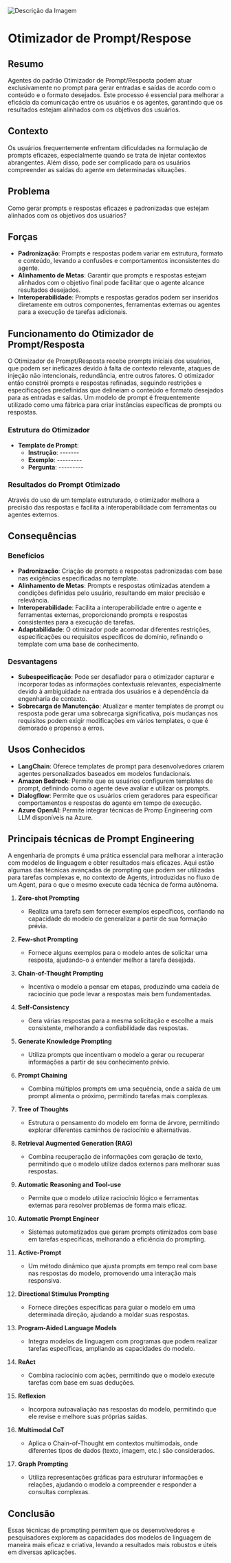 ![Descrição da Imagem](optimizer-prompt-engineering/comp.png)



# Otimizador de Prompt/Respose

## Resumo
Agentes do padrão Otimizador de Prompt/Resposta podem atuar exclusivamente no prompt para gerar entradas e saídas de acordo com o conteúdo e o formato desejados. Este processo é essencial para melhorar a eficácia da comunicação entre os usuários e os agentes, garantindo que os resultados estejam alinhados com os objetivos dos usuários.

## Contexto
Os usuários frequentemente enfrentam dificuldades na formulação de prompts eficazes, especialmente quando se trata de injetar contextos abrangentes. Além disso, pode ser complicado para os usuários compreender as saídas do agente em determinadas situações.

## Problema
Como gerar prompts e respostas eficazes e padronizadas que estejam alinhados com os objetivos dos usuários?

## Forças
- **Padronização**: Prompts e respostas podem variar em estrutura, formato e conteúdo, levando a confusões e comportamentos inconsistentes do agente.
- **Alinhamento de Metas**: Garantir que prompts e respostas estejam alinhados com o objetivo final pode facilitar que o agente alcance resultados desejados.
- **Interoperabilidade**: Prompts e respostas gerados podem ser inseridos diretamente em outros componentes, ferramentas externas ou agentes para a execução de tarefas adicionais.

## Funcionamento do Otimizador de Prompt/Resposta
O Otimizador de Prompt/Resposta recebe prompts iniciais dos usuários, que podem ser ineficazes devido à falta de contexto relevante, ataques de injeção não intencionais, redundância, entre outros fatores. O otimizador então constrói prompts e respostas refinadas, seguindo restrições e especificações predefinidas que delineiam o conteúdo e formato desejados para as entradas e saídas. Um modelo de prompt é frequentemente utilizado como uma fábrica para criar instâncias específicas de prompts ou respostas.

### Estrutura do Otimizador
- **Template de Prompt**:
  - **Instrução**: -------
  - **Exemplo**: ---------
  - **Pergunta**: ---------

### Resultados do Prompt Otimizado
Através do uso de um template estruturado, o otimizador melhora a precisão das respostas e facilita a interoperabilidade com ferramentas ou agentes externos.

## Consequências

### Benefícios
- **Padronização**: Criação de prompts e respostas padronizadas com base nas exigências especificadas no template.
- **Alinhamento de Metas**: Prompts e respostas otimizadas atendem a condições definidas pelo usuário, resultando em maior precisão e relevância.
- **Interoperabilidade**: Facilita a interoperabilidade entre o agente e ferramentas externas, proporcionando prompts e respostas consistentes para a execução de tarefas.
- **Adaptabilidade**: O otimizador pode acomodar diferentes restrições, especificações ou requisitos específicos de domínio, refinando o template com uma base de conhecimento.

### Desvantagens
- **Subespecificação**: Pode ser desafiador para o otimizador capturar e incorporar todas as informações contextuais relevantes, especialmente devido à ambiguidade na entrada dos usuários e à dependência da engenharia de contexto.
- **Sobrecarga de Manutenção**: Atualizar e manter templates de prompt ou resposta pode gerar uma sobrecarga significativa, pois mudanças nos requisitos podem exigir modificações em vários templates, o que é demorado e propenso a erros.

## Usos Conhecidos
- **LangChain**: Oferece templates de prompt para desenvolvedores criarem agentes personalizados baseados em modelos fundacionais.
- **Amazon Bedrock**: Permite que os usuários configurem templates de prompt, definindo como o agente deve avaliar e utilizar os prompts.
- **Dialogflow**: Permite que os usuários criem geradores para especificar comportamentos e respostas do agente em tempo de execução.
- **Azure OpenAI**: Permite integrar técnicas de Promp Engineering com LLM disponíveis na Azure. 

## Principais técnicas de Prompt Engineering

A engenharia de prompts é uma prática essencial para melhorar a interação com modelos de linguagem e obter resultados mais eficazes. Aqui estão algumas das técnicas avançadas de prompting que podem ser utilizadas para tarefas complexas e, no contexto de Agents, introduzidas no fluxo de um Agent, para o que o mesmo execute cada técnica de forma autônoma. 

1. **Zero-shot Prompting**
   - Realiza uma tarefa sem fornecer exemplos específicos, confiando na capacidade do modelo de generalizar a partir de sua formação prévia.

2. **Few-shot Prompting**
   - Fornece alguns exemplos para o modelo antes de solicitar uma resposta, ajudando-o a entender melhor a tarefa desejada.

3. **Chain-of-Thought Prompting**
   - Incentiva o modelo a pensar em etapas, produzindo uma cadeia de raciocínio que pode levar a respostas mais bem fundamentadas.

4. **Self-Consistency**
   - Gera várias respostas para a mesma solicitação e escolhe a mais consistente, melhorando a confiabilidade das respostas.

5. **Generate Knowledge Prompting**
   - Utiliza prompts que incentivam o modelo a gerar ou recuperar informações a partir de seu conhecimento prévio.

6. **Prompt Chaining**
   - Combina múltiplos prompts em uma sequência, onde a saída de um prompt alimenta o próximo, permitindo tarefas mais complexas.

7. **Tree of Thoughts**
   - Estrutura o pensamento do modelo em forma de árvore, permitindo explorar diferentes caminhos de raciocínio e alternativas.

8. **Retrieval Augmented Generation (RAG)**
   - Combina recuperação de informações com geração de texto, permitindo que o modelo utilize dados externos para melhorar suas respostas.

9. **Automatic Reasoning and Tool-use**
   - Permite que o modelo utilize raciocínio lógico e ferramentas externas para resolver problemas de forma mais eficaz.

10. **Automatic Prompt Engineer**
    - Sistemas automatizados que geram prompts otimizados com base em tarefas específicas, melhorando a eficiência do prompting.

11. **Active-Prompt**
    - Um método dinâmico que ajusta prompts em tempo real com base nas respostas do modelo, promovendo uma interação mais responsiva.

12. **Directional Stimulus Prompting**
    - Fornece direções específicas para guiar o modelo em uma determinada direção, ajudando a moldar suas respostas.

13. **Program-Aided Language Models**
    - Integra modelos de linguagem com programas que podem realizar tarefas específicas, ampliando as capacidades do modelo.

14. **ReAct**
    - Combina raciocínio com ações, permitindo que o modelo execute tarefas com base em suas deduções.

15. **Reflexion**
    - Incorpora autoavaliação nas respostas do modelo, permitindo que ele revise e melhore suas próprias saídas.

16. **Multimodal CoT**
    - Aplica o Chain-of-Thought em contextos multimodais, onde diferentes tipos de dados (texto, imagem, etc.) são considerados.

17. **Graph Prompting**
    - Utiliza representações gráficas para estruturar informações e relações, ajudando o modelo a compreender e responder a consultas complexas.

## Conclusão

Essas técnicas de prompting permitem que os desenvolvedores e pesquisadores explorem as capacidades dos modelos de linguagem de maneira mais eficaz e criativa, levando a resultados mais robustos e úteis em diversas aplicações.


